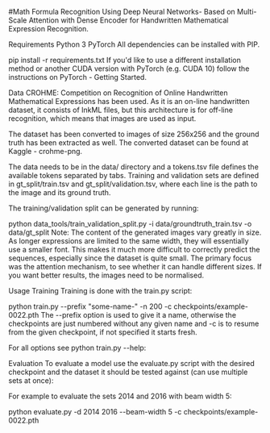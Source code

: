 
#Math Formula Recognition Using Deep Neural Networks-
Based on Multi-Scale Attention with Dense Encoder for Handwritten Mathematical Expression Recognition.

Requirements
Python 3
PyTorch
All dependencies can be installed with PIP.

pip install -r requirements.txt
If you'd like to use a different installation method or another CUDA version with PyTorch (e.g. CUDA 10) follow the instructions on PyTorch - Getting Started.

Data
CROHME: Competition on Recognition of Online Handwritten Mathematical Expressions has been used. As it is an on-line handwritten dataset, it consists of InkML files, but this architecture is for off-line recognition, which means that images are used as input.

The dataset has been converted to images of size 256x256 and the ground truth has been extracted as well. The converted dataset can be found at Kaggle - crohme-png.

The data needs to be in the data/ directory and a tokens.tsv file defines the available tokens separated by tabs. Training and validation sets are defined in gt_split/train.tsv and gt_split/validation.tsv, where each line is the path to the image and its ground truth.

The training/validation split can be generated by running:

python data_tools/train_validation_split.py -i data/groundtruth_train.tsv -o data/gt_split
Note: The content of the generated images vary greatly in size. As longer expressions are limited to the same width, they will essentially use a smaller font. This makes it much more difficult to correctly predict the sequences, especially since the dataset is quite small. The primary focus was the attention mechanism, to see whether it can handle different sizes. If you want better results, the images need to be normalised.

Usage
Training
Training is done with the train.py script:

python train.py --prefix "some-name-" -n 200 -c checkpoints/example-0022.pth
The --prefix option is used to give it a name, otherwise the checkpoints are just numbered without any given name and -c is to resume from the given checkpoint, if not specified it starts fresh.

For all options see python train.py --help:

Evaluation
To evaluate a model use the evaluate.py script with the desired checkpoint and the dataset it should be tested against (can use multiple sets at once):

For example to evaluate the sets 2014 and 2016 with beam width 5:

python evaluate.py -d 2014 2016 --beam-width 5 -c checkpoints/example-0022.pth
